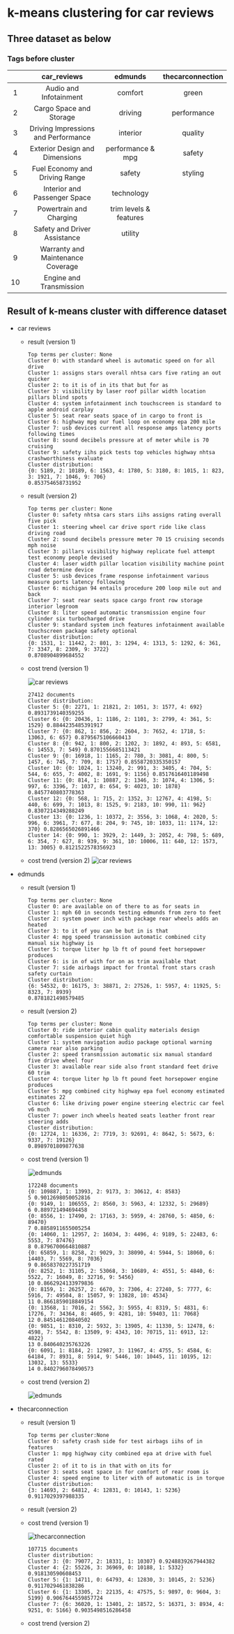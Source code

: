 # k-means clustering for car reviews
## Three dataset as below
### Tags before cluster

   ||car_reviews|edmunds|thecarconnection
   :-:|:-:|:-:|:-:
   1|Audio and Infotainment|comfort|green
   2|Cargo Space and Storage|driving|performance
   3|Driving Impressions and Performance|interior|quality
   4|Exterior Design and Dimensions|performance & mpg|safety
   5|Fuel Economy and Driving Range|safety|styling
   6|Interior and Passenger Space|technology|
   7|Powertrain and Charging|trim levels & features|
   8|Safety and Driver Assistance|utility|
   9|Warranty and Maintenance Coverage|
   10|Engine and Transmission|
 
## Result of k-means cluster with difference dataset
* car reviews
    * result (version 1)
        ```
        Top terms per cluster: None
        Cluster 0: with standard wheel is automatic speed on for all drive
        Cluster 1: assigns stars overall nhtsa cars five rating an out quicker
        Cluster 2: to it is of in its that but for as
        Cluster 3: visibility by laser roof pillar width location pillars blind spots
        Cluster 4: system infotainment inch touchscreen is standard to apple android carplay
        Cluster 5: seat rear seats space of in cargo to front is
        Cluster 6: highway mpg our fuel loop on economy epa 200 mile
        Cluster 7: usb devices current all response amps latency ports following times
        Cluster 8: sound decibels pressure at of meter while is 70 cruising
        Cluster 9: safety iihs pick tests top vehicles highway nhtsa crashworthiness evaluate
        Cluster distribution:
        {0: 5189, 2: 10189, 6: 1563, 4: 1780, 5: 3180, 8: 1015, 1: 823, 3: 1921, 7: 1046, 9: 706}
        0.853754658731952
        ```
    * result (version 2)
        ```
        Top terms per cluster: None
        Cluster 0: safety nhtsa cars stars iihs assigns rating overall five pick
        Cluster 1: steering wheel car drive sport ride like class driving road
        Cluster 2: sound decibels pressure meter 70 15 cruising seconds mph noise
        Cluster 3: pillars visibility highway replicate fuel attempt test economy people devised
        Cluster 4: laser width pillar location visibility machine point road determine device
        Cluster 5: usb devices frame response infotainment various measure ports latency following
        Cluster 6: michigan 94 entails procedure 200 loop mile out and back
        Cluster 7: seat rear seats space cargo front row storage interior legroom
        Cluster 8: liter speed automatic transmission engine four cylinder six turbocharged drive
        Cluster 9: standard system inch features infotainment available touchscreen package safety optional
        Cluster distribution:
        {0: 1531, 1: 11442, 2: 801, 3: 1294, 4: 1313, 5: 1292, 6: 361, 7: 3347, 8: 2309, 9: 3722}
        0.8708904899684552
        ```

    * cost trend (version 1)
    
        ![car reviews](pictures/car_review_(5,15)_v1.png)
        ```
        27412 documents
        Cluster distribution:
        Cluster 5: {0: 2271, 1: 21821, 2: 1051, 3: 1577, 4: 692} 0.8931739140359255
        Cluster 6: {0: 20436, 1: 1186, 2: 1101, 3: 2799, 4: 361, 5: 1529} 0.8844235485391917
        Cluster 7: {0: 862, 1: 856, 2: 2604, 3: 7652, 4: 1718, 5: 13063, 6: 657} 0.8795675106660413
        Cluster 8: {0: 942, 1: 800, 2: 1202, 3: 1892, 4: 893, 5: 6581, 6: 14553, 7: 549} 0.8701556685113421
        Cluster 9: {0: 16918, 1: 1165, 2: 780, 3: 3081, 4: 800, 5: 1457, 6: 745, 7: 709, 8: 1757} 0.8558720335350157
        Cluster 10: {0: 1024, 1: 13240, 2: 991, 3: 3405, 4: 704, 5: 544, 6: 655, 7: 4002, 8: 1691, 9: 1156} 0.8517616401189498
        Cluster 11: {0: 814, 1: 10887, 2: 1346, 3: 1074, 4: 1306, 5: 997, 6: 3396, 7: 1037, 8: 654, 9: 4023, 10: 1878} 0.8457740803778363
        Cluster 12: {0: 568, 1: 715, 2: 1352, 3: 12767, 4: 4198, 5: 440, 6: 699, 7: 1013, 8: 1525, 9: 2183, 10: 990, 11: 962} 0.8307214349288249
        Cluster 13: {0: 1236, 1: 10372, 2: 3556, 3: 1068, 4: 2020, 5: 996, 6: 3961, 7: 677, 8: 204, 9: 745, 10: 1033, 11: 1174, 12: 370} 0.8286565026891466
        Cluster 14: {0: 990, 1: 3929, 2: 1449, 3: 2052, 4: 798, 5: 689, 6: 354, 7: 627, 8: 939, 9: 361, 10: 10006, 11: 640, 12: 1573, 13: 3005} 0.8121522578356923
        ```
    * cost trend (version 2)
        ![car reviews](pictures/car_review_(5,15)_v2.png)


* edmunds
    * result (version 1)
        ```
        Top terms per cluster: None
        Cluster 0: are available on of there to as for seats in
        Cluster 1: mph 60 in seconds testing edmunds from zero to feet
        Cluster 2: system power inch with package rear wheels adds an heated
        Cluster 3: to it of you can be but in is that
        Cluster 4: mpg speed transmission automatic combined city manual six highway is
        Cluster 5: torque liter hp lb ft of pound feet horsepower produces
        Cluster 6: is in of with for on as trim available that
        Cluster 7: side airbags impact for frontal front stars crash safety curtain
        Cluster distribution:
        {6: 54532, 0: 16175, 3: 38871, 2: 27526, 1: 5957, 4: 11925, 5: 8323, 7: 8939}
        0.8781821498579485
        ```
    * result (version 2)
        ```
        Top terms per cluster: None
        Cluster 0: ride interior cabin quality materials design comfortable suspension quiet high
        Cluster 1: system navigation audio package optional warning camera rear also parking
        Cluster 2: speed transmission automatic six manual standard five drive wheel four
        Cluster 3: available rear side also front standard feet drive 60 trim
        Cluster 4: torque liter hp lb ft pound feet horsepower engine produces
        Cluster 5: mpg combined city highway epa fuel economy estimated estimates 22
        Cluster 6: like driving power engine steering electric car feel v6 much
        Cluster 7: power inch wheels heated seats leather front rear steering adds
        Cluster distribution:
        {0: 12724, 1: 16336, 2: 7719, 3: 92691, 4: 8642, 5: 5673, 6: 9337, 7: 19126}
        0.8989701809877638
        ```
    * cost trend (version 1)
    
        ![edmunds](pictures/edmunds_(5,15)_v1.png)
        
        ```
        172248 documents
        {0: 109887, 1: 13993, 2: 9173, 3: 30612, 4: 8583}
        5 0.9012698050052816
        {0: 9149, 1: 106555, 2: 8560, 3: 5963, 4: 12332, 5: 29689}
        6 0.889721494694458
        {0: 8556, 1: 17490, 2: 17163, 3: 5959, 4: 28760, 5: 4850, 6: 89470}
        7 0.8858911655005254
        {0: 14060, 1: 12957, 2: 16034, 3: 4496, 4: 9189, 5: 22483, 6: 5553, 7: 87476}
        8 0.8796700664810887
        {0: 65859, 1: 8258, 2: 9029, 3: 38090, 4: 5944, 5: 18060, 6: 14403, 7: 5569, 8: 7036}
        9 0.8658370227351719
        {0: 8252, 1: 31105, 2: 53068, 3: 10689, 4: 4551, 5: 4840, 6: 5522, 7: 16049, 8: 32716, 9: 5456}
        10 0.8662924133979836
        {0: 8159, 1: 26257, 2: 6670, 3: 7306, 4: 27240, 5: 7777, 6: 5916, 7: 49504, 8: 15057, 9: 13828, 10: 4534}
        11 0.8661859018849154
        {0: 13568, 1: 7016, 2: 5562, 3: 5955, 4: 8319, 5: 4831, 6: 17276, 7: 34364, 8: 4605, 9: 4281, 10: 59403, 11: 7068}
        12 0.845146120840502
        {0: 9851, 1: 8310, 2: 5932, 3: 13905, 4: 11330, 5: 12478, 6: 4598, 7: 5542, 8: 13509, 9: 4343, 10: 70715, 11: 6913, 12: 4822}
        13 0.840640235763226
        {0: 6091, 1: 8184, 2: 12987, 3: 11967, 4: 4755, 5: 4584, 6: 64184, 7: 8931, 8: 5914, 9: 5446, 10: 10445, 11: 10195, 12: 13032, 13: 5533}
        14 0.8402796078490573
        ```
    * cost trend (version 2)
    
        ![edmunds](pictures/edmunds_(5,15)_v2.png)


* thecarconnection
    * result (version 1)
        ```
        Top terms per cluster:None
        Cluster 0: safety crash side for test airbags iihs of in features
        Cluster 1: mpg highway city combined epa at drive with fuel rated
        Cluster 2: of it to is in that with on its for
        Cluster 3: seats seat space in for comfort of rear room is
        Cluster 4: speed engine to liter with of automatic is in torque
        Cluster distribution:
        {3: 14693, 2: 64812, 4: 12831, 0: 10143, 1: 5236}
        0.9117029397988335
        ```
    * result (version 2)

    * cost trend (version 1)
    
        ![thecarconnection](pictures/thecarconnection_(3,8)_v1.png)
        ```
        107715 documents
        Cluster distribution:
        Cluster 3: {0: 79077, 2: 18331, 1: 10307} 0.9248839267944382
        Cluster 4: {2: 55226, 3: 36969, 0: 10188, 1: 5332} 0.918130590608453
        Cluster 5: {1: 14711, 0: 64793, 4: 12830, 3: 10145, 2: 5236} 0.9117029461838286
        Cluster 6: {1: 13305, 2: 22135, 4: 47575, 5: 9897, 0: 9604, 3: 5199} 0.9067644559857724
        Cluster 7: {6: 36020, 1: 13401, 2: 18572, 5: 16371, 3: 8934, 4: 9251, 0: 5166} 0.9035498516286458
        ```
    * cost trend (version 2)

  
